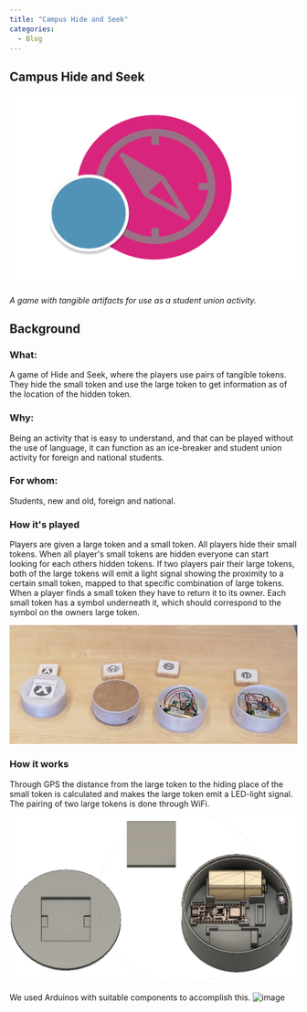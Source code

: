 ```yaml
---
title: "Campus Hide and Seek"
categories:
  - Blog
---
```

## Campus Hide and Seek

 ![1](/assets/images/chs-logo-2.png)

*A game with tangible artifacts for use as a student union activity.*

## Background

### What:
A game of Hide and Seek, where the players use pairs of tangible tokens. They hide the small token and use the large token to get information as of the location of the hidden token.

### Why:
Being an activity that is easy to understand, and that can be played without the use of language, it can function as an ice-breaker and student union activity for foreign and national students.

### For whom:
Students, new and old, foreign and national.

### How it's played
Players are given a large token and a small token. All players hide their small tokens. When all player's small tokens are hidden everyone can start looking for each others hidden tokens. If two players pair their large tokens, both of the large tokens will emit a light signal showing the proximity to a certain small token, mapped to that specific combination of large tokens. When a player finds a small token they have to return it to its owner. Each small token has a symbol underneath it, which should correspond to the symbol on the owners large token. 

![image](/assets/images/highfidelity2.png)

### How it works
Through GPS the distance from the large token to the hiding place of the small token is calculated and makes the large token emit a LED-light signal. The pairing of two large tokens is done through WiFi.
 
 ![image](/assets/images/case_white.png)
 
 We used Arduinos with suitable components to accomplish this.
 ![image](/assets/images/components.png)
